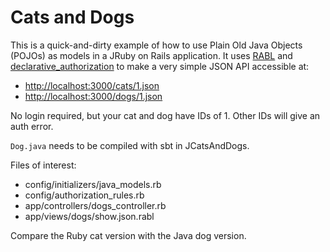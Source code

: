 # Cats and Dogs

This is a quick-and-dirty example of how to use Plain Old Java Objects (POJOs) as models in a JRuby on Rails application. It uses [RABL](https://github.com/nesquena/rabl) and [declarative_authorization](https://github.com/stffn/declarative_authorization) to make a very simple JSON API accessible at:

 * [http://localhost:3000/cats/1.json](http://localhost:3000/cats/1.json)
 * [http://localhost:3000/dogs/1.json](http://localhost:3000/dogs/1.json)

No login required, but your cat and dog have IDs of 1.  Other IDs will give an auth error.

`Dog.java` needs to be compiled with sbt in JCatsAndDogs.

Files of interest:

 * config/initializers/java_models.rb
 * config/authorization_rules.rb
 * app/controllers/dogs_controller.rb
 * app/views/dogs/show.json.rabl

Compare the Ruby cat version with the Java dog version.

